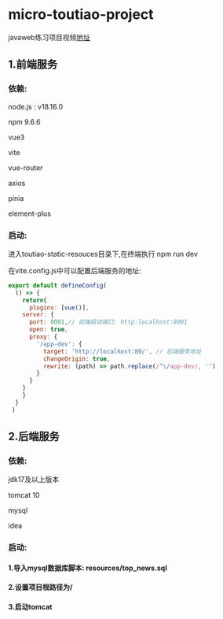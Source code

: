# micro-toutiao-project

 javaweb练习项目视频[地址](https://www.bilibili.com/video/BV1UN411x7xe)

## 1.前端服务

### 依赖:

node.js : v18.16.0

npm 9.6.6

vue3

vite

vue-router

axios

 pinia

 element-plus

### 启动:  

进入toutiao-static-resouces目录下,在终端执行 npm run dev

在vite.config.js中可以配置后端服务的地址:

```javascript
export default defineConfig(
  () => {
    return{
      plugins: [vue()],
    server: {
      port: 8001,// 前端启动端口: http:localhost:8001
      open: true,
      proxy: {
        '/app-dev': {
          target: 'http://localhost:80/', // 后端服务地址
          changeOrigin: true,
          rewrite: (path) => path.replace(/^\/app-dev/, '')
        }
      }
    }
    }
  }
 )
```

## 2.后端服务

### 依赖:

jdk17及以上版本

tomcat 10

mysql

idea

### 启动: 

#### 1.导入mysql数据库脚本: resources/top_news.sql

#### 2.设置项目根路径为/

#### 3.启动tomcat

